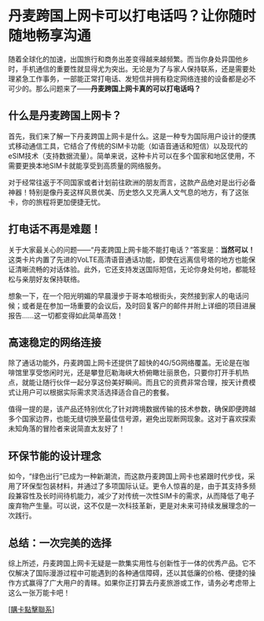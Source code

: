 # 丹麦跨国上网卡可以打电话吗？让你随时随地畅享沟通

随着全球化的加速，出国旅行和商务出差变得越来越频繁。而当你身处异国他乡时，手机通信的重要性就显得尤为突出。无论是为了与家人保持联系，还是需要处理紧急工作事务，一部能正常打电话、发短信并拥有稳定网络连接的设备都是必不可少的。那么问题来了——**丹麦跨国上网卡真的可以打电话吗？**

## 什么是丹麦跨国上网卡？

首先，我们来了解一下丹麦跨国上网卡是什么。这是一种专为国际用户设计的便携式移动通信工具，它结合了传统的SIM卡功能（如语音通话和短信）以及现代的eSIM技术（支持数据流量）。简单来说，这种卡片可以在多个国家和地区使用，不需要更换本地SIM卡就能享受到高质量的网络服务。

对于经常往返于不同国家或者计划前往欧洲的朋友而言，这款产品绝对是出行必备神器！特别是像丹麦这样风景优美、历史悠久又充满人文气息的地方，有了这张卡，你的旅程将更加便捷无忧。

## 打电话不再是难题！

关于大家最关心的问题——“丹麦跨国上网卡能不能打电话？”答案是：**当然可以！** 这类卡片内置了先进的VoLTE高清语音通话功能，即使在远离信号塔的地方也能保证清晰流畅的对话体验。此外，它还支持发送国际短信，无论你身处何地，都能轻松与亲朋好友保持联络。

想象一下，在一个阳光明媚的早晨漫步于哥本哈根街头，突然接到家人的电话问候；或者是在参加一场重要的会议后，及时回复客户的邮件并附上详细的项目进展报告……这一切都变得如此简单高效！

## 高速稳定的网络连接

除了通话功能外，丹麦跨国上网卡还提供了超快的4G/5G网络覆盖。无论是在咖啡馆里享受悠闲时光，还是攀登厄勒海峡大桥俯瞰壮丽景色，只要你打开手机热点，就能让随行伙伴一起分享这份美好瞬间。而且它的资费非常合理，按天计费模式让用户可以根据实际需求灵活选择适合自己的套餐。

值得一提的是，该产品还特别优化了针对跨境数据传输的技术参数，确保即便跨越多个国家边界，也能无缝切换至最佳信号源，避免出现断网现象。这对于喜欢探索未知角落的冒险者来说简直太友好了！

## 环保节能的设计理念

如今，“绿色出行”已成为一种新潮流，而这款丹麦跨国上网卡也紧跟时代步伐，采用了环保型包装材料，并通过了多项国际认证。更令人惊喜的是，由于其支持多频段兼容性及长时间待机能力，减少了对传统一次性SIM卡的需求，从而降低了电子废弃物产生量。可以说，这不仅是一次科技革新，更是对未来可持续发展理念的一次践行。

## 总结：一次完美的选择

综上所述，丹麦跨国上网卡无疑是一款集实用性与创新性于一体的优秀产品。它不仅解决了国际漫游过程中可能遇到的各种通信障碍，还以其低廉的价格、便捷的操作方式赢得了广大用户的青睐。如果你正打算去丹麦旅游或工作，请务必考虑带上这么一张万能卡吧！

[[購卡點擊聯系](https://t.me/s/esim1088)]
